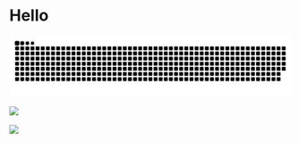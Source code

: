 # Hello

![](https://github.com/nella17/nella17/raw/snk/github-snake.svg)

![](https://github-readme-stats.vercel.app/api?username=nella17&theme=default&show_icons=true)

![](https://github-readme-stats.vercel.app/api/top-langs/?username=nella17&theme=default&layout=compact&card_width=466)
